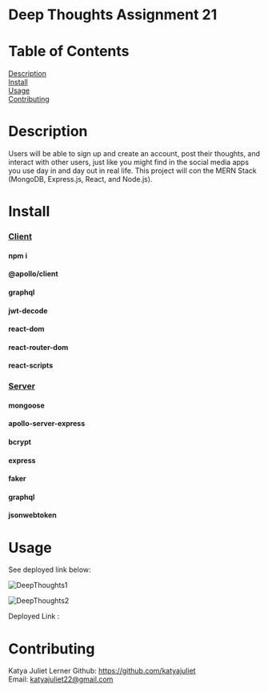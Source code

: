 # Deep Thoughts Assignment 21

# Table of Contents
  
  [Description](#description)</br>
  [Install](#install)</br>
  [Usage](#usage)</br>
  [Contributing](#contributing)</br>

# Description
Users will be able to sign up and create an account, post their thoughts, and interact with other users, just like you might find in the social media apps you use day in and day out in real life. This project will con the MERN Stack (MongoDB, Express.js, React, and Node.js).

# Install

### <ins>Client</ins> 
#### npm i
#### @apollo/client
#### graphql
#### jwt-decode
#### react-dom
#### react-router-dom
#### react-scripts

### <ins>Server</ins> 
#### mongoose
#### apollo-server-express
#### bcrypt
#### express
#### faker
#### graphql
#### jsonwebtoken

# Usage
See deployed link below:

![DeepThoughts1]()

![DeepThoughts2]()

Deployed Link : 

# Contributing
Katya Juliet Lerner
Github: https://github.com/katyajuliet</br>
Email: katyajuliet22@gmail.com